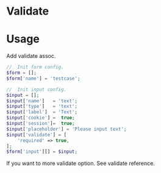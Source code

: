 Validate
===

# Usage

  Add validate assoc.

```php
//  Init form config.
$form = [];
$form['name'] = 'testcase';

//  Init input config.
$input = [];
$input['name']	 = 'text';
$input['type']	 = 'text';
$input['label']	 = 'Text';
$input['cookie'] =  true;
$input['session']=  true;
$input['placeholder'] = 'Please input text';
$input['validate'] = [
	'required' => true,
];
$form['input'][] = $input;
```

  If you want to more validate option. See validate reference.
